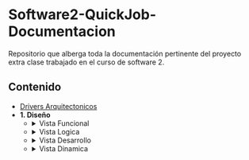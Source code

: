 # Software2-QuickJob-Documentacion

Repositorio que alberga toda la documentación pertinente del proyecto extra clase trabajado en el curso de software 2.

## Contenido

- [Drivers Arquitectonicos](https://github.com/F3liP3L/Software2-QuickJob-Documentacion/blob/main/resources/drivers-arquitectonicos/drivers-arquitectonicos.md)
- **1. Diseño**
    - <details>
        <summary>Vista Funcional</summary>
          <ol>
          <li><a href="https://github.com/F3liP3L/Software2-QuickJob-Documentacion/blob/main/resources/vista-funcional/modelo-dominio.md" target="_blank">Modelo de Dominio</a></li>
          <li><a href="https://github.com/F3liP3L/Software2-QuickJob-Documentacion/blob/main/resources/vista-funcional/event-storming.md" target="_blank">Event Storming</a></li>
          </ol>
      </details>
    - <details>
        <summary>Vista Logica</summary>
        <ol>
        <li><a href="https://github.com/F3liP3L/Software2-QuickJob-Documentacion/blob/main/resources/vista-logica/diagrama-clases.md" target="_blank">Diagrama de Clases</a></li>
        <li><a href="https://github.com/F3liP3L/Software2-QuickJob-Documentacion/blob/main/resources/vista-logica/diagrama-bases-datos.md" target="_blank" >Diagramas de Bases de Datos</a></li>
        </ol>
      </details>
    - <details>
        <summary>Vista Desarrollo</summary>
          <ol>
          <li><a href="https://github.com/F3liP3L/Software2-QuickJob-Documentacion/blob/main/resources/vista-desarrollo/diagrama-componentes.md" target="_blank">Diagrama de Componentes</a></li>
          <li><a href="">Diagrama de Paquetes</a></li>
          </ol>
      </details>
    - <details>
        <summary>Vista Dinamica</summary>
          <ol>
          <li><a href="" target="_blank">Diagrama de Casos de Uso</a></li>
          </ol>
      </details>
